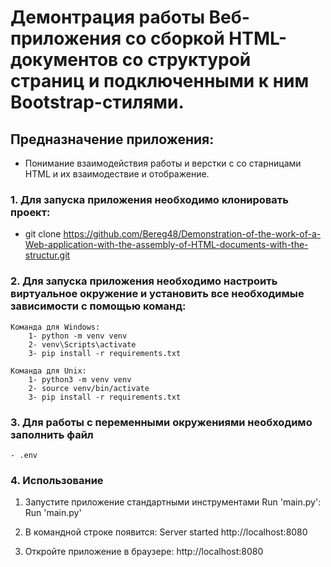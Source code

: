 # Демонтрация работы Веб-приложения со сборкой HTML-документов со структурой страниц и подключенными к ним Bootstrap-стилями.

## Предназначение приложения:
- Понимание взаимодействия работы и верстки с со старницами HTML и их взаимодествие и отображение.
  
### 1. Для запуска приложения необходимо клонировать проект:
- git clone https://github.com/Bereg48/Demonstration-of-the-work-of-a-Web-application-with-the-assembly-of-HTML-documents-with-the-structur.git

### 2. Для запуска приложения необходимо настроить виртуальное окружение и установить все необходимые зависимости с помощью команд:
    Команда для Windows:
        1- python -m venv venv
        2- venv\Scripts\activate
        3- pip install -r requirements.txt

    Команда для Unix:
        1- python3 -m venv venv
        2- source venv/bin/activate 
        3- pip install -r requirements.txt

### 3. Для работы с переменными окружениями необходимо заполнить файл
    - .env

### 4. Использование

1. Запустите приложение стандартными инструментами Run 'main.py':
Run 'main.py'

2. В командной строке появится:
Server started http://localhost:8080

3. Откройте приложение в браузере:
http://localhost:8080

